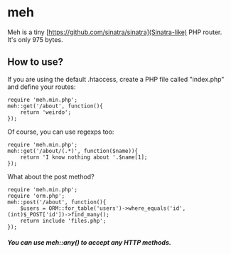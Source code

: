meh
======
Meh is a tiny [https://github.com/sinatra/sinatra](Sinatra-like) PHP router. It's only 975 bytes. 

How to use?
--------
If you are using the default .htaccess, create a PHP file called "index.php" and define your routes:

	require 'meh.min.php';
	meh::get('/about', function(){
		return 'weirdo';
	});


Of course, you can use regexps too:

	require 'meh.min.php';
	meh::get('/about/(.*)', function($name)){
		return 'I know nothing about '.$name[1];
	});


What about the post method?

	require 'meh.min.php';
	require 'orm.php';
	meh::post('/about', function(){
		$users = ORM::for_table('users')->where_equals('id', (int)$_POST['id'])->find_many();
		return include 'files.php';
	});


##### You can use meh::any() to accept any HTTP methods. #####
